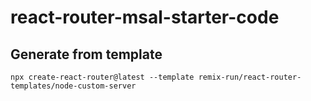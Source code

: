 # react-router-msal-starter-code

## Generate from template

```
npx create-react-router@latest --template remix-run/react-router-templates/node-custom-server
```
